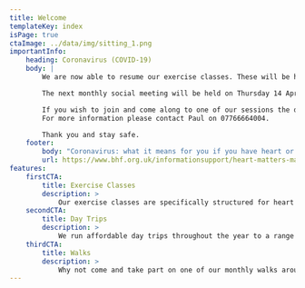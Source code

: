 ```yaml
---
title: Welcome
templateKey: index
isPage: true
ctaImage: ../data/img/sitting_1.png
importantInfo:
    heading: Coronavirus (COVID-19)
    body: |
        We are now able to resume our exercise classes. These will be held observing Covid-19 Health and Safety restrictions.

        The next monthly social meeting will be held on Thursday 14 April 2022 between 14:00 and 16:00 at St Gabriel's Church Hall. The raffle will be held as usual and any prizes would be welcome.

        If you wish to join and come along to one of our sessions the details, including times, are on the Exercise Classes page.
        For more information please contact Paul on 07766664004.

        Thank you and stay safe.
    footer:
        body: "Coronavirus: what it means for you if you have heart or circulatory disease."
        url: https://www.bhf.org.uk/informationsupport/heart-matters-magazine/news/coronavirus-and-your-health
features:
    firstCTA:
        title: Exercise Classes
        description: >
            Our exercise classes are specifically structured for heart patients that you can either attend alone or with a partner/carer. Try out our range of specially-selected exercises on a selection of machines and activities. Find out more information about the classes here. 
    secondCTA:
        title: Day Trips
        description: >
            We run affordable day trips throughout the year to a range of places, favourites include The Lake District, Whitby and The Yorkshire Dales. On our trips we can either travel around the location as a group or go your own way.
    thirdCTA:
        title: Walks
        description: >
            Why not come and take part on one of our monthly walks around the region? It's a great way to socialise and exercise in a different way to the classes. Some popular walks include riverside, history, and woodland walks - There's something for everyone!
---
```

